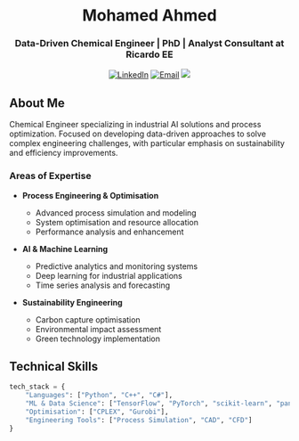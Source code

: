<div align="center">

# Mohamed Ahmed
### Data-Driven Chemical Engineer | PhD | Analyst Consultant at Ricardo EE

[![LinkedIn](https://img.shields.io/badge/LinkedIn-2E3440?style=flat&logo=linkedin&logoColor=88C0D0)](https://www.linkedin.com/in/mohamed-ahmed-elbeskeri-phd-64a52b104/)
[![Email](https://img.shields.io/badge/Email-2E3440?style=flat&logo=gmail&logoColor=88C0D0)](mailto:Mohamed.ahmed.4894@gmail.com)
![](https://komarev.com/ghpvc/?username=m-ahmed-elbeskeri)

</div>

## About Me
Chemical Engineer specializing in industrial AI solutions and process optimization. Focused on developing data-driven approaches to solve complex engineering challenges, with particular emphasis on sustainability and efficiency improvements.

### Areas of Expertise
- **Process Engineering & Optimisation**
  - Advanced process simulation and modeling
  - System optimisation and resource allocation
  - Performance analysis and enhancement
  
- **AI & Machine Learning**
  - Predictive analytics and monitoring systems
  - Deep learning for industrial applications
  - Time series analysis and forecasting
  
- **Sustainability Engineering**
  - Carbon capture optimisation
  - Environmental impact assessment
  - Green technology implementation

## Technical Skills

```python
tech_stack = {
    "Languages": ["Python", "C++", "C#"],
    "ML & Data Science": ["TensorFlow", "PyTorch", "scikit-learn", "pandas", "numpy"],
    "Optimisation": ["CPLEX", "Gurobi"],
    "Engineering Tools": ["Process Simulation", "CAD", "CFD"]
}
```
